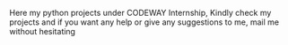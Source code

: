 Here my python projects under CODEWAY Internship, 
Kindly check my projects and if you want any help or give any suggestions to me, mail me without hesitating  
